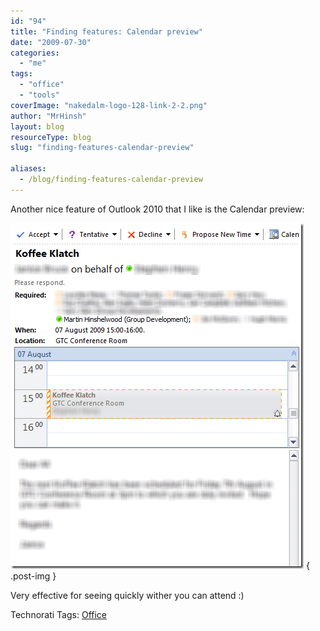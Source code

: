 ```yaml
---
id: "94"
title: "Finding features: Calendar preview"
date: "2009-07-30"
categories:
  - "me"
tags:
  - "office"
  - "tools"
coverImage: "nakedalm-logo-128-link-2-2.png"
author: "MrHinsh"
layout: blog
resourceType: blog
slug: "finding-features-calendar-preview"

aliases:
  - /blog/finding-features-calendar-preview
---
```


Another nice feature of Outlook 2010 that I like is the Calendar preview:

![image](images/FindingfeaturesCalendarpreview_94FA-image_6-1-1.png)
{ .post-img }

Very effective for seeing quickly wither you can attend :)

Technorati Tags: [Office](http://technorati.com/tags/Office)

